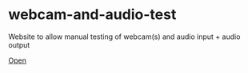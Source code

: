 # webcam-and-audio-test
Website to allow manual testing of webcam(s) and audio input + audio output

[Open](https://techdude101.github.io/webcam-and-audio-test/)
